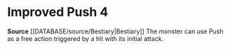 ﻿---
actions: '[free-action]'
id: '29'
name: Improved Push
rarity: Common
source: '[[DATABASE/source/Bestiary|Bestiary]]'
type: Creature Ability

---
# Improved Push <span class="action-icon">4</span>

**Source** [[DATABASE/source/Bestiary|Bestiary]]
The monster can use Push as a free action triggered by a hit with its initial attack.